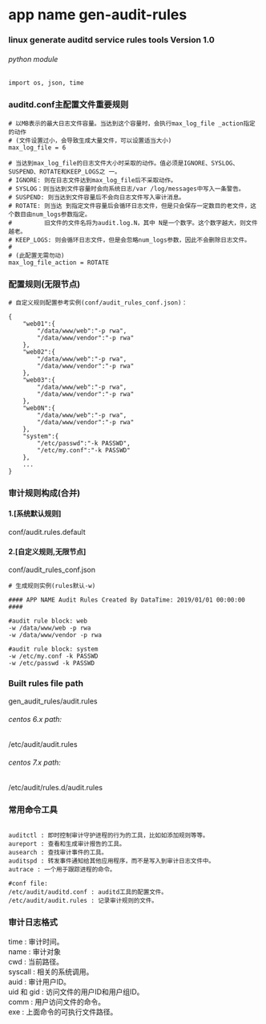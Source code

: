 # app name gen-audit-rules
### linux generate auditd service rules tools Version 1.0  

###### python module
```
import os, json, time
```

### auditd.conf主配置文件重要规则
```
# 以MB表示的最大日志文件容量。当达到这个容量时，会执行max_log_file _action指定的动作
# (文件设置过小，会导致生成大量文件，可以设置适当大小)
max_log_file = 6 

# 当达到max_log_file的日志文件大小时采取的动作。值必须是IGNORE、SYSLOG、SUSPEND、ROTATE和KEEP_LOGS之 一。
# IGNORE: 则在日志文件达到max_log_file后不采取动作。
# SYSLOG：则当达到文件容量时会向系统日志/var /log/messages中写入一条警告。
# SUSPEND: 则当达到文件容量后不会向日志文件写入审计消息。
# ROTATE: 则当达 到指定文件容量后会循环日志文件，但是只会保存一定数目的老文件，这个数目由num_logs参数指定。
#         旧文件的文件名将为audit.log.N，其中 N是一个数字。这个数字越大，则文件越老。
# KEEP_LOGS: 则会循环日志文件，但是会忽略num_logs参数，因此不会删除日志文件。
#
# (此配置无需勿动)
max_log_file_action = ROTATE

```

### 配置规则(无限节点)

```
# 自定义规则配置参考实例(conf/audit_rules_conf.json)：

{
    "web01":{
        "/data/www/web":"-p rwa",
        "/data/www/vendor":"-p rwa"
    },
    "web02":{
        "/data/www/web":"-p rwa",
        "/data/www/vendor":"-p rwa"
    },
    "web03":{
        "/data/www/web":"-p rwa",
        "/data/www/vendor":"-p rwa"
    },
    "web0N":{
        "/data/www/web":"-p rwa",
        "/data/www/vendor":"-p rwa"
    },
    "system":{
        "/etc/passwd":"-k PASSWD",
        "/etc/my.conf":"-k PASSWD"
    },
    ...
}
```

### 审计规则构成(合并)

#### 1.[系统默认规则]
conf/audit.rules.default

#### 2.[自定义规则,无限节点]
conf/audit_rules_conf.json

```
# 生成规则实例(rules默认-w)

#### APP NAME Audit Rules Created By DataTime: 2019/01/01 00:00:00 ####

#audit rule block: web
-w /data/www/web -p rwa
-w /data/www/vendor -p rwa

#audit rule block: system
-w /etc/my.conf -k PASSWD
-w /etc/passwd -k PASSWD

```

### Built rules file path
gen_audit_rules/audit.rules

###### centos 6.x path:
/etc/audit/audit.rules

###### centos 7.x path:
/etc/audit/rules.d/audit.rules

### 常用命令工具

```

auditctl : 即时控制审计守护进程的行为的工具，比如如添加规则等等。    
aureport : 查看和生成审计报告的工具。  
ausearch : 查找审计事件的工具。  
auditspd : 转发事件通知给其他应用程序，而不是写入到审计日志文件中。  
autrace : 一个用于跟踪进程的命令。  

#conf file:
/etc/audit/auditd.conf : auditd工具的配置文件。  
/etc/audit/audit.rules : 记录审计规则的文件。

```

### 审计日志格式

time : 审计时间。  
name : 审计对象  
cwd : 当前路径。  
syscall : 相关的系统调用。  
auid : 审计用户ID。  
uid 和 gid : 访问文件的用户ID和用户组ID。  
comm : 用户访问文件的命令。  
exe : 上面命令的可执行文件路径。  


